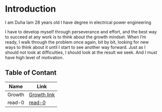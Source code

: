# Introduction
I am Duha Iam 28 years old I have degree in electrical power engineering

I have to develop myself through perseverance and effort, and the best way to succeed at any work is to  think about the growth mindset. When I’m ready, I walk through the problem once again, bit by bit, looking for new ways to think about it until I start to see another way forward. Just as I should not look at difficulties, I should look at the result we seek. And I must have high level of motivation.



## Table of Contant 

Name | Link
------------ | -------------
Growth | [Growth link](https://replit.com/@duhaghazleh/reading-notes-2#growth.md)
read-0 | [read-0](https://replit.com/@duhaghazleh/reading-notes-2#read01.md)


